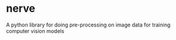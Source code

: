 # nerve
A python library for doing pre-processing on image data for training computer vision models 
